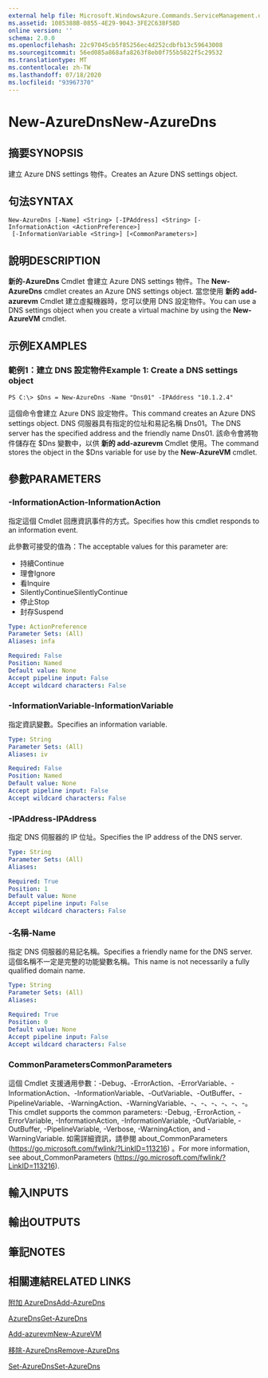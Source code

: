 ```yaml
---
external help file: Microsoft.WindowsAzure.Commands.ServiceManagement.dll-Help.xml
ms.assetid: 1085388B-0855-4E29-9043-3FE2C638F58D
online version: ''
schema: 2.0.0
ms.openlocfilehash: 22c97045cb5f85256ec4d252cdbfb13c59643008
ms.sourcegitcommit: 56ed085a868afa8263f8eb0f755b5822f5c29532
ms.translationtype: MT
ms.contentlocale: zh-TW
ms.lasthandoff: 07/18/2020
ms.locfileid: "93967370"
---
```

# <span data-ttu-id="3dd04-101">New-AzureDns</span><span class="sxs-lookup"><span data-stu-id="3dd04-101">New-AzureDns</span></span>

## <span data-ttu-id="3dd04-102">摘要</span><span class="sxs-lookup"><span data-stu-id="3dd04-102">SYNOPSIS</span></span>
<span data-ttu-id="3dd04-103">建立 Azure DNS settings 物件。</span><span class="sxs-lookup"><span data-stu-id="3dd04-103">Creates an Azure DNS settings object.</span></span>

## <span data-ttu-id="3dd04-104">句法</span><span class="sxs-lookup"><span data-stu-id="3dd04-104">SYNTAX</span></span>

```
New-AzureDns [-Name] <String> [-IPAddress] <String> [-InformationAction <ActionPreference>]
 [-InformationVariable <String>] [<CommonParameters>]
```

## <span data-ttu-id="3dd04-105">說明</span><span class="sxs-lookup"><span data-stu-id="3dd04-105">DESCRIPTION</span></span>
<span data-ttu-id="3dd04-106">**新的-AzureDns** Cmdlet 會建立 Azure DNS settings 物件。</span><span class="sxs-lookup"><span data-stu-id="3dd04-106">The **New-AzureDns** cmdlet creates an Azure DNS settings object.</span></span>
<span data-ttu-id="3dd04-107">當您使用 **新的 add-azurevm** Cmdlet 建立虛擬機器時，您可以使用 DNS 設定物件。</span><span class="sxs-lookup"><span data-stu-id="3dd04-107">You can use a DNS settings object when you create a virtual machine by using the **New-AzureVM** cmdlet.</span></span>

## <span data-ttu-id="3dd04-108">示例</span><span class="sxs-lookup"><span data-stu-id="3dd04-108">EXAMPLES</span></span>

### <span data-ttu-id="3dd04-109">範例1：建立 DNS 設定物件</span><span class="sxs-lookup"><span data-stu-id="3dd04-109">Example 1: Create a DNS settings object</span></span>
```
PS C:\> $Dns = New-AzureDns -Name "Dns01" -IPAddress "10.1.2.4"
```

<span data-ttu-id="3dd04-110">這個命令會建立 Azure DNS 設定物件。</span><span class="sxs-lookup"><span data-stu-id="3dd04-110">This command creates an Azure DNS settings object.</span></span>
<span data-ttu-id="3dd04-111">DNS 伺服器具有指定的位址和易記名稱 Dns01。</span><span class="sxs-lookup"><span data-stu-id="3dd04-111">The DNS server has the specified address and the friendly name Dns01.</span></span>
<span data-ttu-id="3dd04-112">該命令會將物件儲存在 $Dns 變數中，以供 **新的 add-azurevm** Cmdlet 使用。</span><span class="sxs-lookup"><span data-stu-id="3dd04-112">The command stores the object in the $Dns variable for use by the **New-AzureVM** cmdlet.</span></span>

## <span data-ttu-id="3dd04-113">參數</span><span class="sxs-lookup"><span data-stu-id="3dd04-113">PARAMETERS</span></span>

### <span data-ttu-id="3dd04-114">-InformationAction</span><span class="sxs-lookup"><span data-stu-id="3dd04-114">-InformationAction</span></span>
<span data-ttu-id="3dd04-115">指定這個 Cmdlet 回應資訊事件的方式。</span><span class="sxs-lookup"><span data-stu-id="3dd04-115">Specifies how this cmdlet responds to an information event.</span></span>

<span data-ttu-id="3dd04-116">此參數可接受的值為：</span><span class="sxs-lookup"><span data-stu-id="3dd04-116">The acceptable values for this parameter are:</span></span>

- <span data-ttu-id="3dd04-117">持續</span><span class="sxs-lookup"><span data-stu-id="3dd04-117">Continue</span></span>
- <span data-ttu-id="3dd04-118">理會</span><span class="sxs-lookup"><span data-stu-id="3dd04-118">Ignore</span></span>
- <span data-ttu-id="3dd04-119">看</span><span class="sxs-lookup"><span data-stu-id="3dd04-119">Inquire</span></span>
- <span data-ttu-id="3dd04-120">SilentlyContinue</span><span class="sxs-lookup"><span data-stu-id="3dd04-120">SilentlyContinue</span></span>
- <span data-ttu-id="3dd04-121">停止</span><span class="sxs-lookup"><span data-stu-id="3dd04-121">Stop</span></span>
- <span data-ttu-id="3dd04-122">封存</span><span class="sxs-lookup"><span data-stu-id="3dd04-122">Suspend</span></span>

```yaml
Type: ActionPreference
Parameter Sets: (All)
Aliases: infa

Required: False
Position: Named
Default value: None
Accept pipeline input: False
Accept wildcard characters: False
```

### <span data-ttu-id="3dd04-123">-InformationVariable</span><span class="sxs-lookup"><span data-stu-id="3dd04-123">-InformationVariable</span></span>
<span data-ttu-id="3dd04-124">指定資訊變數。</span><span class="sxs-lookup"><span data-stu-id="3dd04-124">Specifies an information variable.</span></span>

```yaml
Type: String
Parameter Sets: (All)
Aliases: iv

Required: False
Position: Named
Default value: None
Accept pipeline input: False
Accept wildcard characters: False
```

### <span data-ttu-id="3dd04-125">-IPAddress</span><span class="sxs-lookup"><span data-stu-id="3dd04-125">-IPAddress</span></span>
<span data-ttu-id="3dd04-126">指定 DNS 伺服器的 IP 位址。</span><span class="sxs-lookup"><span data-stu-id="3dd04-126">Specifies the IP address of the DNS server.</span></span>

```yaml
Type: String
Parameter Sets: (All)
Aliases: 

Required: True
Position: 1
Default value: None
Accept pipeline input: False
Accept wildcard characters: False
```

### <span data-ttu-id="3dd04-127">-名稱</span><span class="sxs-lookup"><span data-stu-id="3dd04-127">-Name</span></span>
<span data-ttu-id="3dd04-128">指定 DNS 伺服器的易記名稱。</span><span class="sxs-lookup"><span data-stu-id="3dd04-128">Specifies a friendly name for the DNS server.</span></span>
<span data-ttu-id="3dd04-129">這個名稱不一定是完整的功能變數名稱。</span><span class="sxs-lookup"><span data-stu-id="3dd04-129">This name is not necessarily a fully qualified domain name.</span></span>

```yaml
Type: String
Parameter Sets: (All)
Aliases: 

Required: True
Position: 0
Default value: None
Accept pipeline input: False
Accept wildcard characters: False
```

### <span data-ttu-id="3dd04-130">CommonParameters</span><span class="sxs-lookup"><span data-stu-id="3dd04-130">CommonParameters</span></span>
<span data-ttu-id="3dd04-131">這個 Cmdlet 支援通用參數：-Debug、-ErrorAction、-ErrorVariable、-InformationAction、-InformationVariable、-OutVariable、-OutBuffer、-PipelineVariable、-WarningAction、-WarningVariable、-、-、-、-、-、-。</span><span class="sxs-lookup"><span data-stu-id="3dd04-131">This cmdlet supports the common parameters: -Debug, -ErrorAction, -ErrorVariable, -InformationAction, -InformationVariable, -OutVariable, -OutBuffer, -PipelineVariable, -Verbose, -WarningAction, and -WarningVariable.</span></span> <span data-ttu-id="3dd04-132">如需詳細資訊，請參閱 about_CommonParameters (https://go.microsoft.com/fwlink/?LinkID=113216) 。</span><span class="sxs-lookup"><span data-stu-id="3dd04-132">For more information, see about_CommonParameters (https://go.microsoft.com/fwlink/?LinkID=113216).</span></span>

## <span data-ttu-id="3dd04-133">輸入</span><span class="sxs-lookup"><span data-stu-id="3dd04-133">INPUTS</span></span>

## <span data-ttu-id="3dd04-134">輸出</span><span class="sxs-lookup"><span data-stu-id="3dd04-134">OUTPUTS</span></span>

## <span data-ttu-id="3dd04-135">筆記</span><span class="sxs-lookup"><span data-stu-id="3dd04-135">NOTES</span></span>

## <span data-ttu-id="3dd04-136">相關連結</span><span class="sxs-lookup"><span data-stu-id="3dd04-136">RELATED LINKS</span></span>

[<span data-ttu-id="3dd04-137">附加 AzureDns</span><span class="sxs-lookup"><span data-stu-id="3dd04-137">Add-AzureDns</span></span>](./Add-AzureDns.md)

[<span data-ttu-id="3dd04-138">AzureDns</span><span class="sxs-lookup"><span data-stu-id="3dd04-138">Get-AzureDns</span></span>](./Get-AzureDns.md)

[<span data-ttu-id="3dd04-139">Add-azurevm</span><span class="sxs-lookup"><span data-stu-id="3dd04-139">New-AzureVM</span></span>](./New-AzureVM.md)

[<span data-ttu-id="3dd04-140">移除-AzureDns</span><span class="sxs-lookup"><span data-stu-id="3dd04-140">Remove-AzureDns</span></span>](./Remove-AzureDns.md)

[<span data-ttu-id="3dd04-141">Set-AzureDns</span><span class="sxs-lookup"><span data-stu-id="3dd04-141">Set-AzureDns</span></span>](./Set-AzureDns.md)


